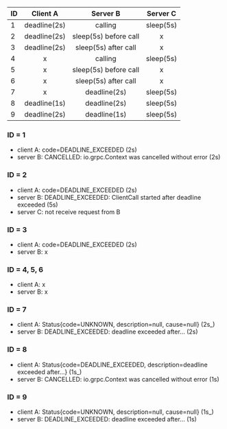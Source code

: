 | ID | Client A     | Server B              | Server C   |
|----|:------------:|:---------------------:|:----------:|
| 1  | deadline(2s) | calling               | sleep(5s)  |
| 2  | deadline(2s) | sleep(5s) before call | x          |
| 3  | deadline(2s) | sleep(5s) after call  | x          |
| 4  | x            | calling               | sleep(5s)  |
| 5  | x            | sleep(5s) before call | x          |
| 6  | x            | sleep(5s) after call  | x          |
| 7  | x            | deadline(2s)          | sleep(5s)  |
| 8  | deadline(1s) | deadline(2s)          | sleep(5s)  |
| 9  | deadline(2s) | deadline(1s)          | sleep(5s)  |

### ID = 1
- client A: code=DEADLINE_EXCEEDED (2s)
- server B: CANCELLED: io.grpc.Context was cancelled without error (2s)

### ID = 2
- client A: code=DEADLINE_EXCEEDED (2s)
- server B: DEADLINE_EXCEEDED: ClientCall started after deadline exceeded (5s)
- server C: not receive request from B

### ID = 3
- client A: code=DEADLINE_EXCEEDED (2s)
- server B: x

### ID = 4, 5, 6
- client A: x
- server B: x

### ID = 7
- client A: Status{code=UNKNOWN, description=null, cause=null} (2s_)
- server B: DEADLINE_EXCEEDED: deadline exceeded after... (2s)

### ID = 8
- client A: Status{code=DEADLINE_EXCEEDED, description=deadline exceeded after...} (1s_)
- server B: CANCELLED: io.grpc.Context was cancelled without error (1s)

### ID = 9
- client A: Status{code=UNKNOWN, description=null, cause=null} (1s_)
- server B: DEADLINE_EXCEEDED: deadline exceeded after... (1s)